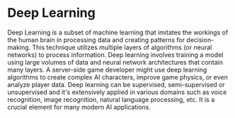 # Deep Learning

Deep Learning is a subset of machine learning that imitates the workings of the human brain in processing data and creating patterns for decision-making. This technique utilizes multiple layers of algorithms (or neural networks) to process information. Deep learning involves training a model using large volumes of data and neural network architectures that contain many layers. A server-side game developer might use deep learning algorithms to create complex AI characters, improve game physics, or even analyze player data. Deep learning can be supervised, semi-supervised or unsupervised and it's extensively applied in various domains such as voice recognition, image recognition, natural language processing, etc. It is a crucial element for many modern AI applications.